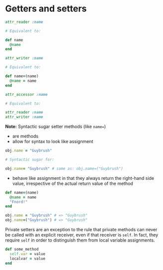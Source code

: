 # Getters and setters

```ruby
attr_reader :name

# Equivalent to:

def name
  @name
end
```

```ruby
attr_writer :name

# Equivalent to:

def name=(name)
  @name = name
end
```

```ruby
attr_accessor :name

# Equivalent to:

attr_reader :name
attr_writer :name
```

**Note:** Syntactic sugar setter methods (like `name=`)
* are methods
* allow for syntax to look like assignment
```ruby
obj.name = "Guybrush"

# Syntactic sugar for:

obj.name= "Guybrush" # same as: obj.name=("Guybrush")  
```
* behave like assignment in that they always return the right-hand side value, irrespective of the actual return value of the method
```ruby
def name=(name)
  @name = name
  "Fnord!"
end

obj.name = "Guybrush" # => "Guybrush"
obj.name=("Guybrush") # => "Guybrush"
```

Private setters are an exception to the rule that private methods can never be called with an explicit receiver, even if that receiver is `self`. In fact, they require `self` in order to distinguish them from local variable assignments.
```ruby
def some_method
  self.var = value
  localvar = value
end  
```
